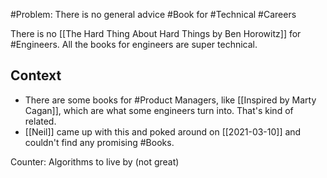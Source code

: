 #Problem: There is no general advice #Book for #Technical #Careers

There is no [[The Hard Thing About Hard Things by Ben Horowitz]] for #Engineers. All the books for engineers are super technical. 

## Context
- There are some books for #Product Managers, like [[Inspired by Marty Cagan]], which are what some engineers turn into. That's kind of related. 
- [[Neil]] came up with this and poked around on [[2021-03-10]] and couldn't find any promising #Books. 

Counter: Algorithms to live by (not great)